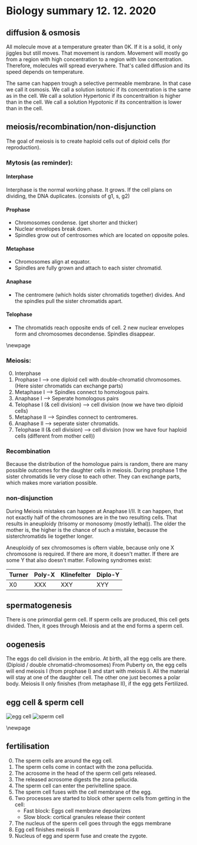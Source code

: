 # Biology summary 12. 12. 2020

## diffusion & osmosis
All molecule move at a temperature greater than 0K. If it is a solid, it only jiggles but still moves. That movement is random.
Movement will mostly go from a region with high concentration to a region with low concentration.  Therefore, molecules will spread everywhere.
That's called diffusion and its speed depends on temperature.

The same can happen trough a selective permeable membrane. In that case we call it osmosis.
We call a solution isotonic if its concentration is the same as in the cell.
We call a solution Hypertonic if its concentraition is higher than in the cell.
We call a solution Hypotonic if its concentraition is lower than in the cell.

## meiosis/recombination/non-disjunction
The goal of meiosis is to create haploid cells out of diploid cells (for reproduction).


### Mytosis (as reminder):

#### Interphase

Interphase is the normal working phase. It grows. If the cell plans on dividing, the DNA duplicates. (consists of g1, s, g2)


#### Prophase

* Chromosomes condense. (get shorter and thicker)
* Nuclear envelopes break down.
* Spindles grow out of centrosomes which are located on opposite poles. 


#### Metaphase

* Chromosomes align at equator.
* Spindles are fully grown and attach to each sister chromatid.


#### Anaphase

* The centromere (which holds sister chromatids together) divides. And the spindles pull the sister chromatids apart.


#### Telophase

* The chromatids reach opposite ends of cell. 2 new nuclear envelopes form and chromosomes decondense. Spindles disappear.

\newpage

### Meiosis:

0. Interphase
1. Prophase I --> one diploid cell with double-chromatid chromosomes. (Here sister chromatids can exchange parts)
2. Metaphase I --> Spindles connect to homologous pairs.
3. Anaphase I --> Seperate homologous pairs
4. Telophase I (& cell division) --> cell division (now we have two diploid cells)
5. Metaphase II --> Spindles connect to centromeres.
6. Anaphase II --> seperate sister chromatids.
7. Telophase II (& cell division) --> cell division (now we have four haploid cells (different from mother cell))


### Recombination

Because the distribution of the homologue pairs is random, there are many possible outcomes for the daughter cells in meiosis.
During prophase 1 the sister chromatids lie very close to each other. They can exchange parts, which makes more variation possible.


### non-disjunction

During Meiosis mistakes can happen at Anaphase I/II. It can happen, that not exactly half of the chromosones are in the two resulting cells.
That results in aneuploidy (trisomy or monosomy (mostly lethal)). The older the mother is, the higher is the chance of such a mistake, because the sisterchromatids lie together longer.

Aneuploidy of sex chromosomes is oftern viable, because only one X chromosone is required. If there are more, it doesn't matter. If there are some Y that also doesn't matter. Following syndromes exist:

| Turner | Poly-X | Klinefelter | Diplo-Y |
| --- | --- | --- | --- |
| X0 | XXX | XXY | XYY |
 

## spermatogenesis

There is one primordial germ cell. If sperm cells are produced, this cell gets divided. Then, it goes through Meiosis and at the end forms a sperm cell.


## oogenesis

The eggs do cell division in the embrio. At birth, all the egg cells are there. (Diploid / double chromatid-chromosomes)
From Puberty on, the egg cells will end meiosis I (from prophase I) and start with meiosis II. All the material will stay at one of the daughter cell. The other one just becomes a polar body.
Meiosis II only finishes (from metaphase II), if the egg gets Fertilized.


## egg cell & sperm cell

![egg cell](EggSolved.png)
![sperm cell](SpermSolved.png)


\newpage


## fertilisation

0. The sperm cells are around the egg cell.
1. The sperm cells come in contact with the zona pellucida.
2. The acrosome in the head of the sperm cell gets released.
3. The released acrosome digests the zona pellucida.
4. The sperm cell can enter the perivitelline space.
5. The sperm cell fuses with the cell membrane of the egg.
6. Two processes are started to block other sperm cells from getting in the cell:
    * Fast block: Eggs cell membrane depolarizes
    * Slow block: cortical granules release their content
7. The nucleus of the sperm cell goes through the eggs membrane
8. Egg cell finishes meiosis II
9. Nucleus of egg and sperm fuse and create the zygote.

